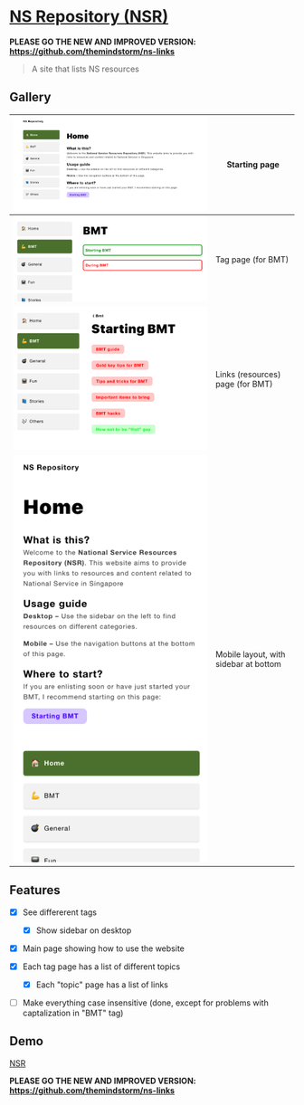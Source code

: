 # [NS Repository (NSR)](http://nsr.now.sh/)

**PLEASE GO THE NEW AND IMPROVED VERSION: https://github.com/themindstorm/ns-links**

> A site that lists NS resources

## Gallery
| ![Starting onboard page](./readme-images/onboard.png) | Starting page |
| -- | -- |
| ![tag page](readme-images/tag.png) | Tag page (for BMT) |
| ![Links page](readme-images/links.png) | Links (resources) page (for BMT) |
| ![mobile gome](readme-images/mobile.png) | Mobile layout, with sidebar at bottom |

## Features
- [x] See differerent tags
  - [x] Show sidebar on desktop
- [x] Main page showing how to use the website
- [x] Each tag page has a list of different topics
  - [x] Each "topic" page has a list of links
- [ ] Make everything case insensitive (done, except for problems with captalization in "BMT" tag)


## Demo
[NSR](http://nsr.now.sh/)

**PLEASE GO THE NEW AND IMPROVED VERSION: https://github.com/themindstorm/ns-links**
